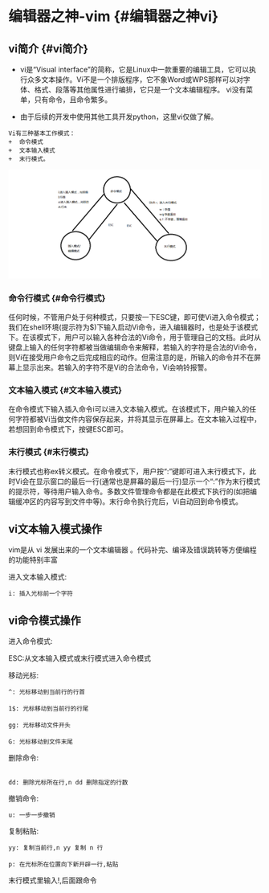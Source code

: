# 编辑器之神-vim {#编辑器之神vi}

## vi简介 {#vi简介}

* vi是“Visual interface”的简称，它是Linux中一款重要的编辑工具，它可以执行众多文本操作。Vi不是一个排版程序，它不象Word或WPS那样可以对字体、格式、段落等其他属性进行编排，它只是一个文本编辑程序。 vi没有菜单，只有命令，且命令繁多。

* 由于后续的开发中使用其他工具开发python，这里vi仅做了解。

```
Vi有三种基本工作模式：
+  命令模式
+  文本输入模式
+  末行模式。 

```

![](/linux/media/14934226357577/01-linux基础-1-vim.png)

### 命令行模式 {#命令行模式}

任何时候，不管用户处于何种模式，只要按一下ESC键，即可使Vi进入命令模式；我们在shell环境\(提示符为$\)下输入启动Vi命令，进入编辑器时，也是处于该模式下。在该模式下，用户可以输入各种合法的Vi命令，用于管理自己的文档。此时从键盘上输入的任何字符都被当做编辑命令来解释，若输入的字符是合法的Vi命令，则Vi在接受用户命令之后完成相应的动作。但需注意的是，所输入的命令并不在屏幕上显示出来。若输入的字符不是Vi的合法命令，Vi会响铃报警。

### 文本输入模式 {#文本输入模式}

在命令模式下输入插入命令i可以进入文本输入模式。在该模式下，用户输入的任何字符都被Vi当做文件内容保存起来，并将其显示在屏幕上。在文本输入过程中，若想回到命令模式下，按键ESC即可。

### 末行模式 {#末行模式}

末行模式也称ex转义模式。在命令模式下，用户按“:”键即可进入末行模式下，此时Vi会在显示窗口的最后一行\(通常也是屏幕的最后一行\)显示一个“:”作为末行模式的提示符，等待用户输入命令。多数文件管理命令都是在此模式下执行的\(如把编辑缓冲区的内容写到文件中等\)。末行命令执行完后，Vi自动回到命令模式。

## vi文本输入模式操作

vim是从 vi 发展出来的一个文本编辑器 。代码补完、编译及错误跳转等方便编程的功能特别丰富

进入文本输入模式:

```
i: 插入光标前一个字符 

```

## vi命令模式操作

进入命令模式:

ESC:从文本输入模式或末行模式进入命令模式

移动光标:

```
^: 光标移动到当前行的行首

1$: 光标移动到当前行的行尾

gg: 光标移动文件开头 

G: 光标移动到文件末尾

```

删除命令:

```

dd: 删除光标所在行,n dd 删除指定的行数 

```

撤销命令:

```
u: 一步一步撤销 

```

复制粘贴:

```
yy: 复制当前行,n yy 复制 n 行 

p: 在光标所在位置向下新开辟一行,粘贴

```



末行模式里输入!,后面跟命令
```



